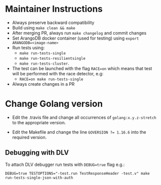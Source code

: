 # Maintainer Instructions

- Always preserve backward compatibility
- Build using `make clean && make`
- After merging PR, always run `make changelog` and commit changes
- Set ArangoDB docker container (used for testing) using `export ARANGODB=<image-name>`
- Run tests using:
  - `make run-tests-single`
  - `make run-tests-resilientsingle`
  - `make run-tests-cluster`.
- The test can be launched with the flag `RACE=on` which means that test will be performed with the race detector, e.g:
  - `RACE=on make run-tests-single`
- Always create changes in a PR


# Change Golang version

- Edit the .travis file and change all occurrences of `golang:x.y.z-stretch` to the appropriate version.

- Edit the Makefile and change the line `GOVERSION ?= 1.16.6` into the required version.

## Debugging with DLV

To attach DLV debugger run tests with `DEBUG=true` flag e.g.:
```shell
DEBUG=true TESTOPTIONS="-test.run TestResponseHeader -test.v" make run-tests-single-json-with-auth
```
